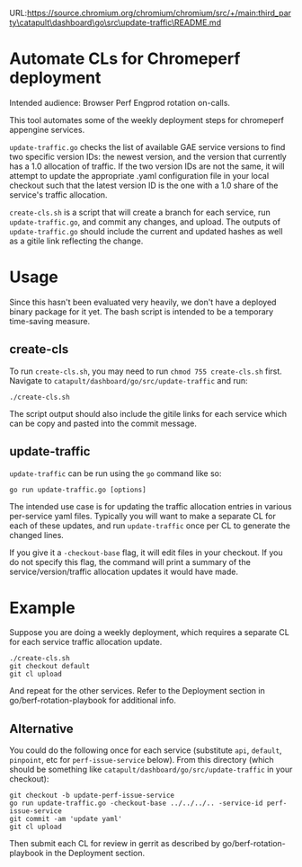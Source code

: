 URL:https://source.chromium.org/chromium/chromium/src/+/main:third_party\catapult\dashboard\go\src\update-traffic\README.md
# Automate CLs for Chromeperf deployment

Intended audience: Browser Perf Engprod rotation on-calls.

This tool automates some of the weekly deployment steps for chromeperf appengine services.

`update-traffic.go` checks the list of available GAE service versions to find two specific version IDs: the newest version, and the version that currently has a 1.0 allocation of traffic.  If the two version IDs are not the same, it will attempt to update the appropriate .yaml configuration file in your local checkout such that the latest version ID is the one with a 1.0 share of the service's traffic allocation.

`create-cls.sh` is a script that will create a branch for each service, run `update-traffic.go`, and commit any changes, and upload. The outputs of `update-traffic.go` should include the current and updated hashes as well as a gitile link reflecting the change.

# Usage

Since this hasn't been evaluated very heavily, we don't have a deployed binary package for it yet. The bash script is intended to be a temporary time-saving measure.

## create-cls

To run `create-cls.sh`, you may need to run `chmod 755 create-cls.sh` first. Navigate to `catapult/dashboard/go/src/update-traffic` and run:

```
./create-cls.sh
```

The script output should also include the gitile links for each service which can be copy and pasted into the commit message.

## update-traffic

`update-traffic` can be run using the `go` command like so:

```
go run update-traffic.go [options]
```

The intended use case is for updating the traffic allocation entries in various per-service yaml files.  Typically you will want to make a separate CL for each of these updates, and run `update-traffic` once per CL to generate the changed lines.

If you give it a `-checkout-base` flag, it will edit files in your checkout.  If you do not specify this flag, the command will print a summary of the service/version/traffic allocation updates it would have made.

# Example
Suppose you are doing a weekly deployment, which requires a separate CL for each service traffic allocation update.

```
./create-cls.sh
git checkout default
git cl upload
```

And repeat for the other services. Refer to the Deployment section in go/berf-rotation-playbook for additional info.


## Alternative
You could do the following once for each service (substitute `api`, `default`, `pinpoint`, etc for `perf-issue-service` below). From this directory (which should be something like `catapult/dashboard/go/src/update-traffic` in your checkout):
```
git checkout -b update-perf-issue-service
go run update-traffic.go -checkout-base ../../../.. -service-id perf-issue-service
git commit -am 'update yaml'
git cl upload
```

Then submit each CL for review in gerrit as described by go/berf-rotation-playbook in the Deployment section.
